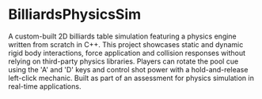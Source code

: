 # BilliardsPhysicsSim
A custom-built 2D billiards table simulation featuring a physics engine written from scratch in C++.  This project showcases static and dynamic rigid body interactions, force application and collision responses without relying on third-party physics libraries.  Players can rotate the pool cue using the 'A' and 'D' keys and control shot power with a hold-and-release left-click mechanic.  Built as part of an assessment for physics simulation in real-time applications.
